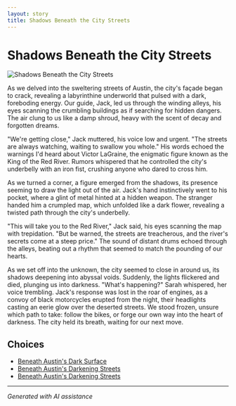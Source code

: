 ```yaml
---
layout: story
title: Shadows Beneath the City Streets
---
```


# Shadows Beneath the City Streets

![Shadows Beneath the City Streets](/input_images/21.jpg)

As we delved into the sweltering streets of Austin, the city's façade began to crack, revealing a labyrinthine underworld that pulsed with a dark, foreboding energy. Our guide, Jack, led us through the winding alleys, his eyes scanning the crumbling buildings as if searching for hidden dangers. The air clung to us like a damp shroud, heavy with the scent of decay and forgotten dreams.

"We're getting close," Jack muttered, his voice low and urgent. "The streets are always watching, waiting to swallow you whole." His words echoed the warnings I'd heard about Victor LaGraine, the enigmatic figure known as the King of the Red River. Rumors whispered that he controlled the city's underbelly with an iron fist, crushing anyone who dared to cross him.

As we turned a corner, a figure emerged from the shadows, its presence seeming to draw the light out of the air. Jack's hand instinctively went to his pocket, where a glint of metal hinted at a hidden weapon. The stranger handed him a crumpled map, which unfolded like a dark flower, revealing a twisted path through the city's underbelly.

"This will take you to the Red River," Jack said, his eyes scanning the map with trepidation. "But be warned, the streets are treacherous, and the river's secrets come at a steep price." The sound of distant drums echoed through the alleys, beating out a rhythm that seemed to match the pounding of our hearts.

As we set off into the unknown, the city seemed to close in around us, its shadows deepening into abyssal voids. Suddenly, the lights flickered and died, plunging us into darkness. "What's happening?" Sarah whispered, her voice trembling. Jack's response was lost in the roar of engines, as a convoy of black motorcycles erupted from the night, their headlights casting an eerie glow over the deserted streets. We stood frozen, unsure which path to take: follow the bikes, or forge our own way into the heart of darkness. The city held its breath, waiting for our next move.


## Choices

* [Beneath Austin's Dark Surface](/stories/50)
* [Beneath Austin's Darkening Streets](/stories/66)
* [Beneath Austin's Darkening Streets](/stories/58)


---
*Generated with AI assistance*
